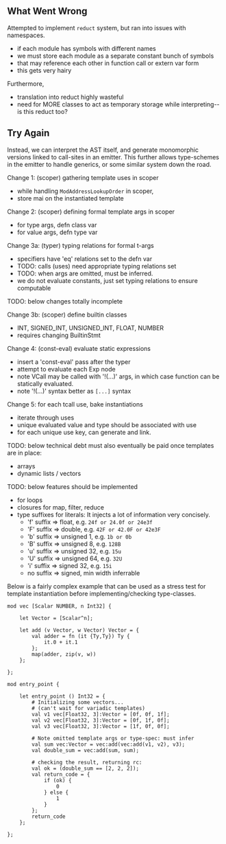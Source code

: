 ## What Went Wrong

Attempted to implement `reduct` system, but ran into issues with 
namespaces.
- if each module has symbols with different names
- we must store each module as a separate constant bunch of symbols
- that may reference each other in function call or extern var form
- this gets very hairy

Furthermore,
- translation into reduct highly wasteful
- need for MORE classes to act as temporary storage while interpreting-- is this reduct too?

## Try Again

Instead, we can interpret the AST itself, and generate monomorphic 
versions linked to call-sites in an emitter.
This further allows type-schemes in the emitter to handle generics,
or some similar system down the road.

Change 1: (scoper) gathering template uses in scoper 
- while handling `ModAddressLookupOrder` in scoper,
- store mai on the instantiated template

Change 2: (scoper) defining formal template args in scoper
- for type args, defn class var
- for value args, defn type var

Change 3a: (typer) typing relations for formal t-args
- specifiers have 'eq' relations set to the defn var
- TODO: calls (uses) need appropriate typing relations set
- TODO: when args are omitted, must be inferred.
- we do not evaluate constants, just set typing relations to ensure 
  computable

TODO: below changes totally incomplete

Change 3b: (scoper) define builtin classes
- INT, SIGNED_INT, UNSIGNED_INT, FLOAT, NUMBER
- requires changing BuiltinStmt

Change 4: (const-eval) evaluate static expressions
- insert a 'const-eval' pass after the typer
- attempt to evaluate each Exp node
- note VCall may be called with '!(...)' args, in which case 
  function can be statically evaluated.
- note '!(...)' syntax better as `[...]` syntax

Change 5: for each tcall use, bake instantiations
- iterate through uses
- unique evaluated value and type should be associated with use
- for each unique use key, can generate and link.

TODO: below technical debt must also eventually be paid once templates are in place:
- arrays
- dynamic lists / vectors


TODO: below features should be implemented 
- for loops
- closures for map, filter, reduce
- type suffixes for literals:
  It injects a lot of information very concisely.
  - 'f' suffix => float, e.g. `24f or 24.0f or 24e3f`
  - 'F' suffix => double, e.g. `42F or 42.0F or 42e3F`
  - 'b' suffix => unsigned 1, e.g. `1b or 0b`
  - 'B' suffix => unsigned 8, e.g. `128B`
  - 'u' suffix => unsigned 32, e.g. `15u`
  - 'U' suffix => unsigned 64, e.g. `32U`
  - 'i' suffix => signed 32, e.g. `15i`
  - no suffix => signed, min width inferrable


Below is a fairly complex example that can be used as a stress test
for template instantiation before implementing/checking type-classes.

```
mod vec [Scalar NUMBER, n Int32] {

    let Vector = [Scalar^n];

    let add (v Vector, w Vector) Vector = {
        val adder = fn (it {Ty,Ty}) Ty {
            it.0 + it.1
        };
        map(adder, zip(v, w))
    };

};

mod entry_point {

    let entry_point () Int32 = {
        # Initializing some vectors...
        # (can't wait for variadic templates)
        val v1 vec[Float32, 3]:Vector = [0f, 0f, 1f];
        val v2 vec[Float32, 3]:Vector = [0f, 1f, 0f];
        val v3 vec[Float32, 3]:Vector = [1f, 0f, 0f];

        # Note omitted template args or type-spec: must infer
        val sum vec:Vector = vec:add(vec:add(v1, v2), v3);
        val double_sum = vec:add(sum, sum);
        
        # checking the result, returning rc:
        val ok = (double_sum == [2, 2, 2]);
        val return_code = {
            if (ok) {
                0        
            } else {
                1
            }
        };
        return_code
    };

};
```